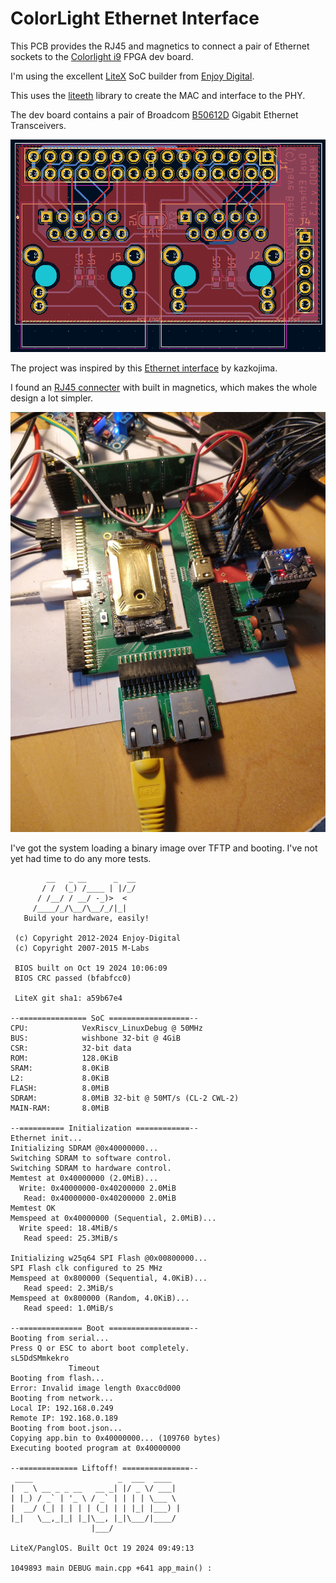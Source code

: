 
ColorLight Ethernet Interface
====

This PCB provides the RJ45 and magnetics to connect a pair of Ethernet sockets to the 
[Colorlight i9](https://github.com/wuxx/Colorlight-FPGA-Projects/blob/master/colorlight_i9_v7.2.md)
FPGA dev board.

I'm using the excellent [LiteX](https://github.com/enjoy-digital/litex) SoC builder from [Enjoy Digital](http://www.enjoy-digital.fr/).

This uses the 
[liteeth](https://github.com/enjoy-digital/liteeth)
library to create the MAC and interface to the PHY.

The dev board contains a pair of Broadcom 
[B50612D](https://github.com/wuxx/Colorlight-FPGA-Projects/blob/master/doc/B50612D-datasheet.pdf)
Gigabit Ethernet Transceivers.

![PCB](scr_20241019175744.png)

The project was inspired by this [Ethernet interface](https://github.com/kazkojima/colorlight-i5-tips#ethernet) by kazkojima.

I found an 
[RJ45 connecter](https://www.digikey.co.uk/en/products/detail/trp-connector-b-v/2250013-4/9451594)
with built in magnetics, which makes the whole design a lot simpler.

![Ethernet Interface attached to the colorlight dev board](IMG_20241019_074301Z.jpg)

I've got the system loading a binary image over TFTP and booting. I've not yet had time to do any more tests.


            __   _ __      _  __
           / /  (_) /____ | |/_/
          / /__/ / __/ -_)>  <
         /____/_/\__/\__/_/|_|
       Build your hardware, easily!

     (c) Copyright 2012-2024 Enjoy-Digital
     (c) Copyright 2007-2015 M-Labs

     BIOS built on Oct 19 2024 10:06:09
     BIOS CRC passed (bfabfcc0)

     LiteX git sha1: a59b67e4

    --=============== SoC ==================--
    CPU:            VexRiscv_LinuxDebug @ 50MHz
    BUS:            wishbone 32-bit @ 4GiB
    CSR:            32-bit data
    ROM:            128.0KiB
    SRAM:           8.0KiB
    L2:             8.0KiB
    FLASH:          8.0MiB
    SDRAM:          8.0MiB 32-bit @ 50MT/s (CL-2 CWL-2)
    MAIN-RAM:       8.0MiB

    --========== Initialization ============--
    Ethernet init...
    Initializing SDRAM @0x40000000...
    Switching SDRAM to software control.
    Switching SDRAM to hardware control.
    Memtest at 0x40000000 (2.0MiB)...
      Write: 0x40000000-0x40200000 2.0MiB     
       Read: 0x40000000-0x40200000 2.0MiB     
    Memtest OK
    Memspeed at 0x40000000 (Sequential, 2.0MiB)...
      Write speed: 18.4MiB/s
       Read speed: 25.3MiB/s

    Initializing w25q64 SPI Flash @0x00800000...
    SPI Flash clk configured to 25 MHz
    Memspeed at 0x800000 (Sequential, 4.0KiB)...
       Read speed: 2.3MiB/s
    Memspeed at 0x800000 (Random, 4.0KiB)...
       Read speed: 1.0MiB/s

    --============== Boot ==================--
    Booting from serial...
    Press Q or ESC to abort boot completely.
    sL5DdSMmkekro
                 Timeout
    Booting from flash...
    Error: Invalid image length 0xacc0d000
    Booting from network...
    Local IP: 192.168.0.249
    Remote IP: 192.168.0.189
    Booting from boot.json...
    Copying app.bin to 0x40000000... (109760 bytes)
    Executing booted program at 0x40000000

    --============= Liftoff! ===============--
     ____                   _  ___  ____  
    |  _ \ __ _ _ __   __ _| |/ _ \/ ___| 
    | |_) / _` | '_ \ / _` | | | | \___ \ 
    |  __/ (_| | | | | (_| | | |_| |___) |
    |_|   \__,_|_| |_|\__, |_|\___/|____/ 
                      |___/               

    LiteX/PanglOS. Built Oct 19 2024 09:49:13

    1049893 main DEBUG main.cpp +641 app_main() : 



